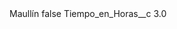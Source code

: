 <?xml version="1.0" encoding="UTF-8"?>
<CustomMetadata xmlns="http://soap.sforce.com/2006/04/metadata" xmlns:xsi="http://www.w3.org/2001/XMLSchema-instance" xmlns:xsd="http://www.w3.org/2001/XMLSchema">
    <label>Maullín</label>
    <protected>false</protected>
    <values>
        <field>Tiempo_en_Horas__c</field>
        <value xsi:type="xsd:double">3.0</value>
    </values>
</CustomMetadata>
